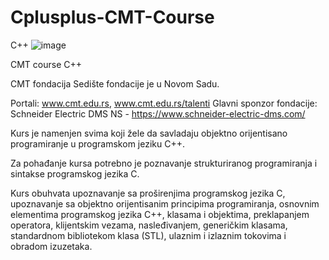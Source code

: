 # Cplusplus-CMT-Course
C++
![image](https://user-images.githubusercontent.com/77893122/157514031-5f99b2be-8fae-481c-bdbd-f5bd2460b055.png)


CMT course C++

CMT fondacija Sedište fondacije je u Novom Sadu.

Portali: www.cmt.edu.rs, www.cmt.edu.rs/talenti Glavni sponzor fondacije: Schneider Electric DMS NS - https://www.schneider-electric-dms.com/

Kurs je namenjen svima koji žele da savladaju objektno orijentisano programiranje u programskom jeziku C++.

Za pohađanje kursa potrebno je poznavanje strukturiranog programiranja i sintakse programskog jezika C.

Kurs obuhvata upoznavanje sa proširenjima programskog jezika C, upoznavanje sa objektno orijentisanim principima programiranja, osnovnim elementima programskog jezika C++, klasama i objektima, preklapanjem operatora, klijentskim vezama, nasleđivanjem, generičkim klasama, standardnom bibliotekom klasa (STL), ulaznim i izlaznim tokovima i obradom izuzetaka.
